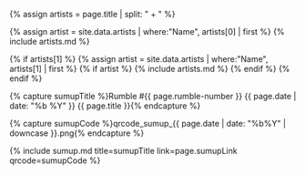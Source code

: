 {% assign artists = page.title | split: " + " %}

{% assign artist = site.data.artists | where:"Name", artists[0] | first %} 
{% include artists.md %}

{% if artists[1] %}
{% assign artist = site.data.artists | where:"Name", artists[1] | first %}
{% if artist %}
{% include artists.md %}
{% endif %}
{% endif %}

{% capture sumupTitle %}Rumble #{{ page.rumble-number }} {{ page.date | date: "%b %Y" }} {{ page.title }}{% endcapture %}

{% capture sumupCode %}qrcode_sumup_{{ page.date | date: "%b%Y" | downcase }}.png{% endcapture %}

{% include sumup.md title=sumupTitle link=page.sumupLink qrcode=sumupCode %}